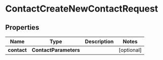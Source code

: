 

# ContactCreateNewContactRequest


## Properties

| Name | Type | Description | Notes |
|------------ | ------------- | ------------- | -------------|
|**contact** | **ContactParameters** |  |  [optional] |



